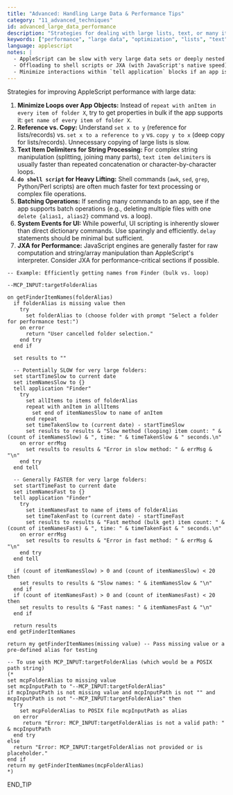 ```yaml
---
title: "Advanced: Handling Large Data & Performance Tips"
category: "11_advanced_techniques"
id: advanced_large_data_performance
description: "Strategies for dealing with large lists, text, or many iterations to improve AppleScript performance."
keywords: ["performance", "large data", "optimization", "lists", "text", "loops", "System Events"]
language: applescript
notes: |
  - AppleScript can be slow with very large data sets or deeply nested loops.
  - Offloading to shell scripts or JXA (with JavaScript's native speed) can help.
  - Minimize interactions within `tell application` blocks if an app is slow to respond.
---
```


Strategies for improving AppleScript performance with large data:

1.  **Minimize Loops over App Objects:** Instead of `repeat with anItem in every item of folder X`, try to get properties in bulk if the app supports it: `get name of every item of folder X`.
2.  **Reference vs. Copy:** Understand `set x to y` (reference for lists/records) vs. `set x to a reference to y` vs. `copy y to x` (deep copy for lists/records). Unnecessary copying of large lists is slow.
3.  **Text Item Delimiters for String Processing:** For complex string manipulation (splitting, joining many parts), `text item delimiters` is usually faster than repeated concatenation or character-by-character loops.
4.  **`do shell script` for Heavy Lifting:** Shell commands (`awk`, `sed`, `grep`, Python/Perl scripts) are often much faster for text processing or complex file operations.
5.  **Batching Operations:** If sending many commands to an app, see if the app supports batch operations (e.g., deleting multiple files with one `delete {alias1, alias2}` command vs. a loop).
6.  **System Events for UI:** While powerful, UI scripting is inherently slower than direct dictionary commands. Use sparingly and efficiently. `delay` statements should be minimal but sufficient.
7.  **JXA for Performance:** JavaScript engines are generally faster for raw computation and string/array manipulation than AppleScript's interpreter. Consider JXA for performance-critical sections if possible.

```applescript
-- Example: Efficiently getting names from Finder (bulk vs. loop)

--MCP_INPUT:targetFolderAlias

on getFinderItemNames(folderAlias)
  if folderAlias is missing value then
    try
      set folderAlias to (choose folder with prompt "Select a folder for performance test:")
    on error
      return "User cancelled folder selection."
    end try
  end if
  
  set results to ""
  
  -- Potentially SLOW for very large folders:
  set startTimeSlow to current date
  set itemNamesSlow to {}
  tell application "Finder"
    try
      set allItems to items of folderAlias
      repeat with anItem in allItems
        set end of itemNamesSlow to name of anItem
      end repeat
      set timeTakenSlow to (current date) - startTimeSlow
      set results to results & "Slow method (looping) item count: " & (count of itemNamesSlow) & ", time: " & timeTakenSlow & " seconds.\n"
    on error errMsg
      set results to results & "Error in slow method: " & errMsg & "\n"
    end try
  end tell
  
  -- Generally FASTER for very large folders:
  set startTimeFast to current date
  set itemNamesFast to {}
  tell application "Finder"
    try
      set itemNamesFast to name of items of folderAlias
      set timeTakenFast to (current date) - startTimeFast
      set results to results & "Fast method (bulk get) item count: " & (count of itemNamesFast) & ", time: " & timeTakenFast & " seconds.\n"
    on error errMsg
      set results to results & "Error in fast method: " & errMsg & "\n"
    end try
  end tell
  
  if (count of itemNamesSlow) > 0 and (count of itemNamesSlow) < 20 then
    set results to results & "Slow names: " & itemNamesSlow & "\n"
  end if
  if (count of itemNamesFast) > 0 and (count of itemNamesFast) < 20 then
    set results to results & "Fast names: " & itemNamesFast & "\n"
  end if
  
  return results
end getFinderItemNames

return my getFinderItemNames(missing value) -- Pass missing value or a pre-defined alias for testing

-- To use with MCP_INPUT:targetFolderAlias (which would be a POSIX path string)
(*
set mcpFolderAlias to missing value
set mcpInputPath to "--MCP_INPUT:targetFolderAlias"
if mcpInputPath is not missing value and mcpInputPath is not "" and mcpInputPath is not "--MCP_INPUT:targetFolderAlias" then
  try
    set mcpFolderAlias to POSIX file mcpInputPath as alias
  on error
     return "Error: MCP_INPUT:targetFolderAlias is not a valid path: " & mcpInputPath
  end try
else
  return "Error: MCP_INPUT:targetFolderAlias not provided or is placeholder."
end if
return my getFinderItemNames(mcpFolderAlias)
*)
```
END_TIP 